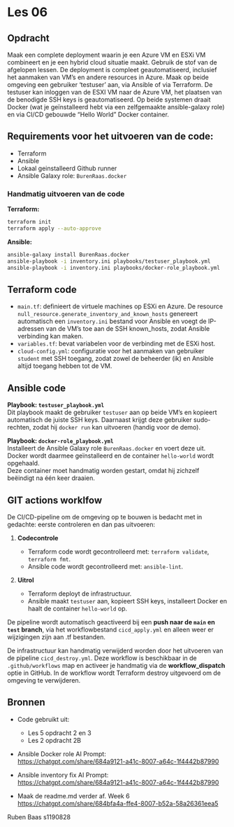 # Les 06

## Opdracht
Maak een complete deployment waarin je een Azure VM en ESXi VM combineert en je een hybrid cloud situatie maakt. Gebruik de stof van de afgelopen lessen. De deployment is compleet geautomatiseerd, inclusief het aanmaken van VM’s en andere resources in Azure.
Maak op beide omgeving een gebruiker ‘testuser’ aan, via Ansible of via Terraform. De testuser kan inloggen van de ESXI VM naar de Azure VM, het plaatsen van de benodigde SSH keys is geautomatiseerd.
Op beide systemen draait Docker (wat je geïnstalleerd hebt via een zelfgemaakte ansible-galaxy role) en via CI/CD gebouwde “Hello World” Docker container.

## Requirements voor het uitvoeren van de code:
- Terraform
- Ansible 
- Lokaal geinstalleerd Github runner
- Ansible Galaxy role: `BurenRaas.docker`


### Handmatig uitvoeren van de code


**Terraform:**
```bash
terraform init
terraform apply --auto-approve
```

**Ansible:**

```bash
ansible-galaxy install BurenRaas.docker
ansible-playbook -i inventory.ini playbooks/testuser_playbook.yml
ansible-playbook -i inventory.ini playbooks/docker-role_playbook.yml
```


## Terraform code

- `main.tf`: definieert de virtuele machines op ESXi en Azure. De resource `null_resource.generate_inventory_and_known_hosts` genereert automatisch een `inventory.ini` bestand voor Ansible en voegt de IP-adressen van de VM’s toe aan de SSH known_hosts, zodat Ansible verbinding kan maken.
- `variables.tf`: bevat variabelen voor de verbinding met de ESXi host.
- `cloud-config.yml`:   configuratie voor het aanmaken van gebruiker `student` met SSH toegang, zodat zowel de beheerder (ik) en Ansible altijd toegang hebben tot de VM.


## Ansible code

**Playbook: `testuser_playbook.yml`**  
Dit playbook maakt de gebruiker `testuser` aan op beide VM’s en kopieert automatisch de juiste SSH keys. Daarnaast krijgt deze gebruiker sudo-rechten, zodat hij `docker run` kan uitvoeren (handig voor de demo).

**Playbook: `docker-role_playbook.yml`**  
Installeert de Ansible Galaxy role `BurenRaas.docker` en voert deze uit. Docker wordt daarmee geïnstalleerd en de container `hello-world` wordt opgehaald.  
Deze container moet handmatig worden gestart, omdat hij zichzelf beëindigt na één keer draaien.


## GIT actions worklfow 

De CI/CD-pipeline om de omgeving op te bouwen is bedacht met in gedachte: eerste controleren en dan pas uitvoeren:

1. **Codecontrole**  
   - Terraform code wordt gecontrolleerd met: `terraform validate`, `terraform fmt`.
   - Ansible code wordt gecontrolleerd met: `ansible-lint`.

2. **Uitrol**  
   - Terraform deployt de infrastructuur.
   - Ansible maakt `testuser` aan, kopieert SSH keys, installeert Docker en haalt de container `hello-world` op.

De pipeline wordt automatisch geactiveerd bij een **push naar de `main` en `test` branch**, via het workflowbestand `cicd_apply.yml` en alleen weer er wijzigingen zijn aan .tf bestanden.

De infrastructuur kan handmatig verwijderd worden door het uitvoeren van de pipeline `cicd_destroy.yml`. Deze workflow is beschikbaar in de `.github/workflows` map en activeer je handmatig via de **workflow_dispatch** optie in GitHub. In de workflow wordt Terraform destroy uitgevoerd om de omgeving te verwijderen.

## Bronnen

- Code gebruikt uit:
  - Les 5 opdracht 2 en 3
  - Les 2 opdracht 2B

- Ansible Docker role AI Prompt:  
  https://chatgpt.com/share/684a9121-a41c-8007-a64c-1f4442b87990

- Ansible inventory fix AI Prompt:  
  https://chatgpt.com/share/684a9121-a41c-8007-a64c-1f4442b87990
  
- Maak de readme.md verder af. Week 6
  https://chatgpt.com/share/684bfa4a-ffe4-8007-b52a-58a26361eea5

Ruben Baas
s1190828
